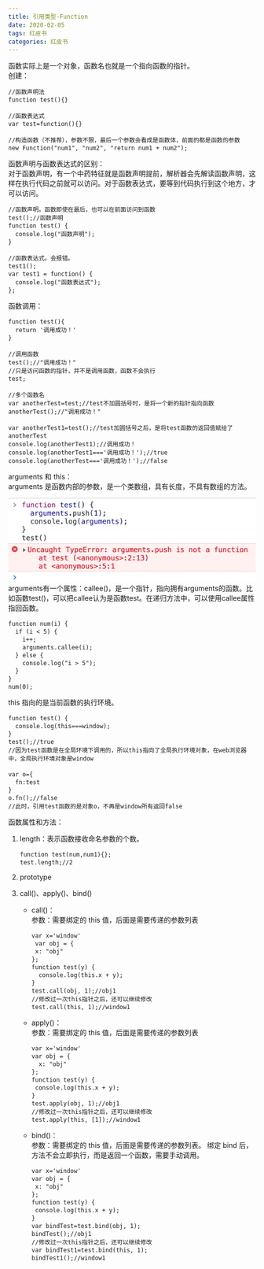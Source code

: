 ```yaml
---
title: 引用类型-Function
date: 2020-02-05
tags: 红皮书
categories: 红皮书
---
```


函数实际上是一个对象，函数名也就是一个指向函数的指针。 </br>
创建：

```
//函数声明法
function test(){}

//函数表达式
var test=function(){}

//构造函数（不推荐），参数不限，最后一个参数会看成是函数体，前面的都是函数的参数
new Function("num1", "num2", "return num1 + num2");
```

函数声明与函数表达式的区别： </br>
对于函数声明，有一个中药特征就是函数声明提前，解析器会先解读函数声明，这样在执行代码之前就可以访问。对于函数表达式，要等到代码执行到这个地方，才可以访问。

```
//函数声明。函数即使在最后，也可以在前面访问到函数
test();//函数声明
function test() {
  console.log("函数声明");
}

//函数表达式。会报错。
test1();
var test1 = function() {
  console.log("函数表达式");
};
```

函数调用：

```
function test(){
  return '调用成功！'
}

//调用函数
test();//"调用成功！"
//只是访问函数的指针，并不是调用函数，函数不会执行
test;

//多个函数名
var anotherTest=test;//test不加圆括号时，是将一个新的指针指向函数
anotherTest();//"调用成功！"

var anotherTest1=test();//test加圆括号之后，是将test函数的返回值赋给了anotherTest
console.log(anotherTest1);//调用成功！
console.log(anotherTest1==='调用成功！');//true
console.log(anotherTest==='调用成功！');//false
```

arguments 和 this： </br>
arguments 是函数内部的参数，是一个类数组，具有长度，不具有数组的方法。

<img src="./img/2.jpg" />
arguments有一个属性：callee()，是一个指针，指向拥有arguments的函数。比如函数test()，可以把callee认为是函数test。在递归方法中，可以使用callee属性指回函数。

```
function num(i) {
  if (i < 5) {
    i++;
    arguments.callee(i);
  } else {
    console.log("i > 5");
  }
}
num(0);
```

this 指向的是当前函数的执行环境。

```
function test() {
  console.log(this===window);
}
test();//true
//因为test函数是在全局环境下调用的，所以this指向了全局执行环境对象，在web浏览器中，全局执行环境对象是window

var o={
  fn:test
}
o.fn();//false
//此时，引用test函数的是对象o，不再是window所有返回false

```

函数属性和方法：

1. length：表示函数接收命名参数的个数。

   ```
   function test(num,num1){};
   test.length;//2
   ```

2. prototype
3. call()、apply()、bind()

   - call()： </br>
     参数：需要绑定的 this 值，后面是需要传递的参数列表

     ```
     var x='window'
      var obj = {
      x: "obj"
     };
     function test(y) {
       console.log(this.x + y);
     }
     test.call(obj, 1);//obj1
     //修改过一次this指针之后，还可以继续修改
     test.call(this, 1);//window1
     ```

   - apply()： </br>
     参数：需要绑定的 this 值，后面是需要传递的参数列表

     ```
     var x='window'
     var obj = {
       x: "obj"
     };
     function test(y) {
      console.log(this.x + y);
     }
     test.apply(obj, 1);//obj1
     //修改过一次this指针之后，还可以继续修改
     test.apply(this, [1]);//window1
     ```

   - bind()： </br>
     参数：需要绑定的 this 值，后面是需要传递的参数列表。
     绑定 bind 后，方法不会立即执行，而是返回一个函数，需要手动调用。

     ```
     var x='window'
     var obj = {
      x: "obj"
     };
     function test(y) {
      console.log(this.x + y);
     }
     var bindTest=test.bind(obj, 1);
     bindTest();//obj1
     //修改过一次this指针之后，还可以继续修改
     var bindTest1=test.bind(this, 1);
     bindTest1();//window1
     ```
